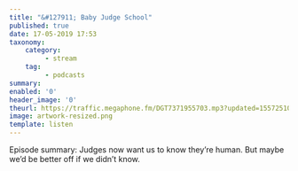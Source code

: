 ```yaml
---
title: "&#127911; Baby Judge School"
published: true
date: 17-05-2019 17:53
taxonomy:
    category:
         - stream
    tag:
         - podcasts
summary:
enabled: '0'
header_image: '0'
theurl: https://traffic.megaphone.fm/DGT7371955703.mp3?updated=1557251069
image: artwork-resized.png
template: listen
---
```

 
Episode summary: Judges now want us to know they’re human. But maybe we’d be better off if we didn’t know.
